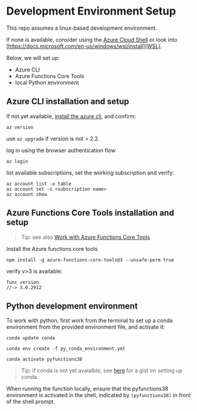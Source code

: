 # Development Environment Setup

This repo assumes a linux-based development environment. 

If none is available, consider using the [Azure Cloud Shell](https://docs.microsoft.com/en-gb/azure/cloud-shell/quickstart) or look into [https://docs.microsoft.com/en-us/windows/wsl/install](WSL).

Below, we will set up:
- Azure CLI
- Azure Functions Core Tools
- local Python environment

## Azure CLI installation and setup

If not yet available, [install the azure cli](https://docs.microsoft.com/en-us/cli/azure/install-azure-cli), and confirm:

```
az version
```
use `az upgrade` if version is not > 2.2.

log in using the browser authentication flow
```
az login
```

list available subscriptions, set the working subscription and verify:
```
az account list -o table
az account set -s <subscription name>
az account show
```


## Azure Functions Core Tools installation and setup 

> Tip: see also [Work with Azure Functions Core Tools](https://docs.microsoft.com/en-us/azure/azure-functions/functions-run-local)

Install the Azure functions core tools
```
npm install -g azure-functions-core-tools@3 --unsafe-perm true
```

verify v>3 is available:
```
func version
//-> 3.0.2912
```

## Python development environment

To work with python, first work from the terminal to set up a conda environment from the provided environment file, and activate it:

```
conda update conda

conda env create -f py_conda_environment.yml

conda activate pyfunctions38
```
> Tip: if conda is not yet avaialble, see [here](https://gist.github.com/lindacmsheard/928b21764d0fa2c1324804de9e38953e) for a gist on setting up conda.

When running the function locally, ensure that the pyfunctions38 environment is activated in the shell, indicated by `(pyfunctions38)` in front of the shell prompt.
